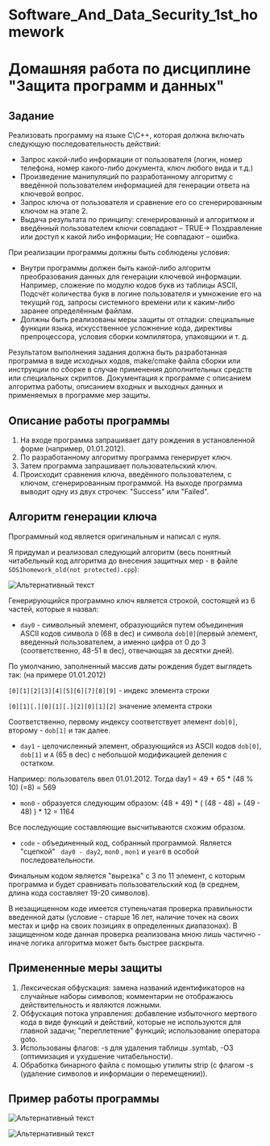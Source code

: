 # Software_And_Data_Security_1st_homework
# Домашняя работа по дисциплине "Защита программ и данных"

## Задание

Реализовать программу на языке C\C++, которая должна включать следующую последовательность действий:
- Запрос какой-либо информации от пользователя (логин, номер телефона, номер какого-либо документа, ключ любого вида и т.д.)
- Произведение манипуляций по разработанному алгоритму с введённой пользователем информацией для генерации ответа на ключевой вопрос.
- Запрос ключа от пользователя и сравнение его со сгенерированным ключом на этапе 2.
- Выдача результата по принципу: сгенерированный и алгоритмом и введённый пользователем ключи совпадают – TRUE-> Поздравление или доступ к какой либо информации; Не совпадают – ошибка.

При реализации программы должны быть соблюдены условия:
- Внутри программы должен быть какой-либо алгоритм преобразования данных для генерации ключевой информации. Например, сложение по модулю кодов букв из таблицы ASCII, Подсчёт количества букв в логине пользователя и умножение его на текущий год, запросы системного времени или к каким-либо заранее определённым файлам.
- Должны быть реализованы меры защиты от отладки: специальные функции языка, искусственное усложнение кода, директивы препроцессора, условия сборки компилятора, упаковщики и т. д.

Результатом выполнения задания должна быть разработанная программа в виде исходных кодов, make/cmake файла сборки или инструкции по сборке в случае применения дополнительных средств или специальных скриптов. Документация к программе с описанием алгоритма работы, описанием входных и выходных данных и применяемых в программе мер защиты.

## Описание работы программы

1. На входе программа запрашивает дату рождения в установленной форме (например, 01.01.2012).
2. По разработанному алгоритму программа генерирует ключ.
3. Затем программа запрашивает пользовательский ключ.
4. Происходит сравнения ключа, введённого пользователем, с ключом, сгенерированным программой. На выходе программа выводит одну из двух строчек: "Success" или "Failed".

## Алгоритм генерации ключа

Программный код является оригинальным и написал с нуля.

Я придумал и реализовал следующий алгоритм (весь понятный читабельный код алгоритма до внесения защитных мер - в файле ```SDS1homework_old(not protected).cpp```):

![Альтернативный текст](https://sun9-51.userapi.com/impg/Jzw4fF7lhi7xKecoZDTt6qI0So5tYCxdb-bSeQ/9hEL6Lr-BrE.jpg?size=1553x687&quality=96&sign=a2380cf25a2030c42e5fcbee8b7a2f20&type=album)

Генерирующийся программно ключ является строкой, состоящей из 6 частей, которые я назвал:

- ``` day0 ``` - символьный элемент, образующийся путем объединения ASCII кодов символа ```D``` (68 в dec) и символа ```dob[0]```(первый элемент, введенный пользователем, а именно цифра от 0 до 3 (соответственно, 48-51 в dec), отвечающая за десятки дней).

По умолчанию, заполненный массив даты рождения будет выглядеть так: (на примере 01.01.2012)

```[0][1][2][3][4][5][6][7][8][9]``` - индекс элемента строки

```[0][1][.][0][1][.][2][0][1][2]``` значение элемента строки

Соответственно, первому индексу соответствует элемент ```dob[0]```, второму - ```dob[1]``` и так далее.


- ``` day1 ``` - целочисленный элемент, образующийся из ASCII кодов ```dob[0]```, ```dob[1]``` и ```A``` (65 в dec) с небольшой модификацией деления с остатком.

Например: пользователь ввел 01.01.2012. Тогда day1 = 49 + 65 * (48 % 10) (=8) =  569

- ``` mon0 ``` - образуется следующим образом: (48 + 49) * ( (48 - 48) + (49 - 48) ) * 12 = 1164

Все последующие составляющие высчитываются схожим образом.

- ``` code ``` - объединенный код, собранный программой. Является "сцепкой" ``` day0 - day2```, ```mon0``` , ```mon1``` и ``` year0 ``` в особой последовательности.

Финальным кодом является "вырезка" с 3 по 11 элемент, с которым программа и будет сравнивать пользовательский код (в среднем, длина кода составляет 19-20 символов).

В незащищенном коде имеется ступеньчатая проверка правильности введенной даты (условие - старше 16 лет, наличие точек на своих местах и цифр на своих позициях в определенных диапазонах). В защищенном коде данная проверка реализована мною лишь частично - иначе логика алгоритма может быть быстрее раскрыта.

## Примененные меры защиты

1. Лексическая обфускация: замена названий идентификаторов на случайные наборы символов; комментарии не отображаюсь действительность и являются ложными.
2. Обфускация потока управления: добавление избыточного мертвого кода в виде функций и действий, которые не используются для главной задачи; "переплетение" функций; использование оператора goto.
3. Использованы флагов: -s для удаления таблицы .symtab, -O3 (оптимизация и ухудшение читабельности).
4. Обработка бинарного файла с помощью утилиты strip (с флагом -s (удаление символов и информации о перемещении)).

## Пример работы программы

![Альтернативный текст](https://sun9-53.userapi.com/impg/jpRujClBxSKX2ItygIQQ-SuLuIZGygBqyu51DA/HWgKLRpJRRg.jpg?size=916x78&quality=96&sign=69a52c906c19e25f8b339631189b04fe&type=album)

![Альтернативный текст](https://sun9-43.userapi.com/impg/UEdo_ouuT44dC5VJmKsoqxQo1_eeGYtoPXP5Zw/rdIJqSmvQmM.jpg?size=936x82&quality=96&sign=21dcd163796bd0b5cbc441a2edda3973&type=album)
